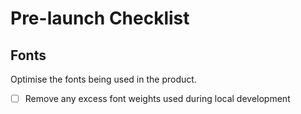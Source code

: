 # Pre-launch Checklist

## Fonts

Optimise the fonts being used in the product.

- [ ] Remove any excess font weights used during local development
